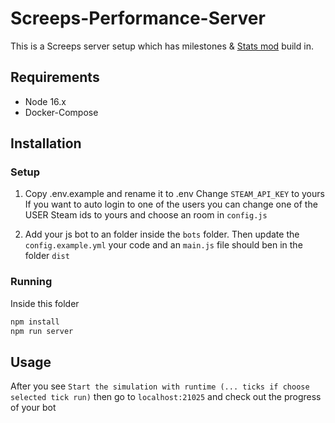 # Screeps-Performance-Server

This is a Screeps server setup which has milestones & [Stats mod](https://github.com/The-International-Screeps-Bot/screepsmod-server-stats) build in.

## Requirements

- Node 16.x
- Docker-Compose

## Installation

### Setup

1. Copy .env.example and rename it to .env
Change `STEAM_API_KEY` to yours
If you want to auto login to one of the users you can change one of the USER Steam ids to yours and choose an room in `config.js`

2. Add your js bot to an folder inside the `bots` folder. Then update the `config.example.yml` your code and an `main.js` file should ben in the folder `dist`

### Running

Inside this folder

```bash
npm install
npm run server
```

## Usage

After you see `Start the simulation with runtime (... ticks if choose selected tick run)` then go to `localhost:21025` and check out the progress of your bot
